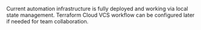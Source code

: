 Current automation infrastructure is fully deployed and working via local state management. Terraform Cloud VCS workflow can be configured later if needed for team collaboration.
